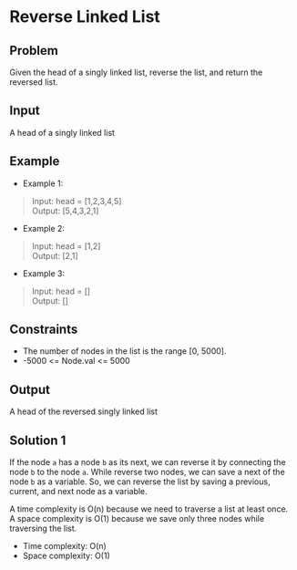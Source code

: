 # Reverse Linked List

## Problem

Given the head of a singly linked list, reverse the list, and return the reversed list.

## Input

A head of a singly linked list

## Example

- Example 1:

>Input: head = [1,2,3,4,5]  
Output: [5,4,3,2,1]

- Example 2:

>Input: head = [1,2]  
Output: [2,1]

- Example 3:

>Input: head = []  
Output: []

## Constraints

- The number of nodes in the list is the range [0, 5000].
- -5000 <= Node.val <= 5000

## Output

A head of the reversed singly linked list

## Solution 1

If the node `a` has a node `b` as its next, we can reverse it by
connecting the node `b` to the node `a`. While reverse two nodes, we can
save a next of the node `b` as a variable. So, we can reverse the list
by saving a previous, current, and next node as a variable.

A time complexity is O(n) because we need to traverse a list at least
once.  
A space complexity is O(1) because we save only three nodes while
traversing the list.

- Time complexity: O(n)
- Space complexity: O(1)
